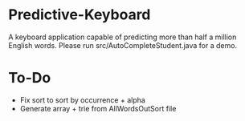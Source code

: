 # Predictive-Keyboard
A keyboard application capable of predicting more than half a million English words. Please run src/AutoCompleteStudent.java for a demo.

# To-Do
* Fix sort to sort by occurrence + alpha
* Generate array + trie from AllWordsOutSort file
